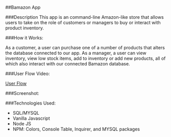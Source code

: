 ##Bamazon App

###Description 
This app is an command-line Amazon-like store that allows users to take on the role of customers or managers to buy or interact with product inventory. 

###How it Works:

As a customer, a user can purchase one of a number of products that alters the database connected to our app. As a manager, a user can view inventory, view low stock items, add to inventory or add new products, all of which also interact with our connected Bamazon database. 

###User Flow Video: 

[User Flow](https://drive.google.com/file/d/14UxSR3cnsJ1oS7lSxAvN0Yc0JY4InQEn/view)

###Screenshot:


###Technologies Used:  
 - SQL/MYSQL
 - Vanilla Javascript
 - Node JS
 - NPM: Colors, Console Table, Inquirer, and MYSQL packages